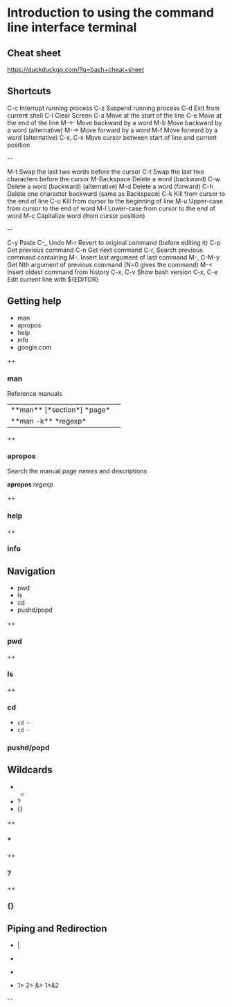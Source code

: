 # Introduction to using the command line interface terminal

## Cheat sheet

https://duckduckgo.com/?q=bash+cheat+sheet

## Shortcuts

C-c 	Interrupt running process
C-z 	Suspend running process
C-d 	Exit from current shell
C-l 	Clear Screen
C-a 	Move at the start of the line
C-e 	Move at the end of the line
M-← 	Move backward by a word
M-b 	Move backward by a word (alternative)
M-→ 	Move forward by a word
M-f 	Move forward by a word (alternative)
C-x, C-x 	Move cursor between start of line and current position

--

M-t 	Swap the last two words before the cursor
C-t 	Swap the last two characters before the cursor
M-Backspace 	Delete a word (backward)
C-w 	Delete a word (backward) (alternative)
M-d 	Delete a word (forward)
C-h 	Delete one character backward (same as Backspace)
C-k 	Kill from cursor to the end of line
C-u 	Kill from cursor to the beginning of line
M-u 	Upper-case from cursor to the end of word
M-l 	Lower-case from cursor to the end of word
M-c 	Capitalize word (from cursor position)

--

C-y 	Paste
C-_ 	Undo
M-r 	Revert to original command (before editing it)
C-p 	Get previous command
C-n 	Get next command
C-r, <pattern> 	Search previous command containing <pattern>
M-. 	Insert last argument of last command
M-<N>, C-M-y 	Get Nth argument of previous command (N=0 gives the command)
M-< 	Insert oldest command from history
C-x, C-v 	Show bash version
C-x, C-e 	Edit current line with ${EDITOR}

## Getting help

- man
- apropos     <!-- .element: class="fragment" -->
- help        <!-- .element: class="fragment" -->
- info        <!-- .element: class="fragment" -->
- google.com  <!-- .element: class="fragment" -->

++

### man

Reference manuals

<table>
  <tr>
    <td>**man** [*section*] *page*</td>
    <td></td>
  <tr>
  <tr>
    <td>**man -k** *regexp*</td>
    <td></td>
  </tr>
</table>

++

### apropos

Search the manual page names and descriptions

**apropos** *regexp*

++

### help

++

### info

## Navigation

- pwd
- ls     <!-- .element: class="fragment" -->
- cd     <!-- .element: class="fragment" -->
- pushd/popd     <!-- .element: class="fragment" -->

++

### pwd

++

### ls

++

### cd

- `cd ~`
- `cd -`

### pushd/popd

## Wildcards

- *
- ?     <!-- .element: class="fragment" -->
- {}     <!-- .element: class="fragment" -->

++

### *

++

### ?

++

### {}

## Piping and Redirection

- |
- >
- >>
- 1> 2> &> 1>&2

--
